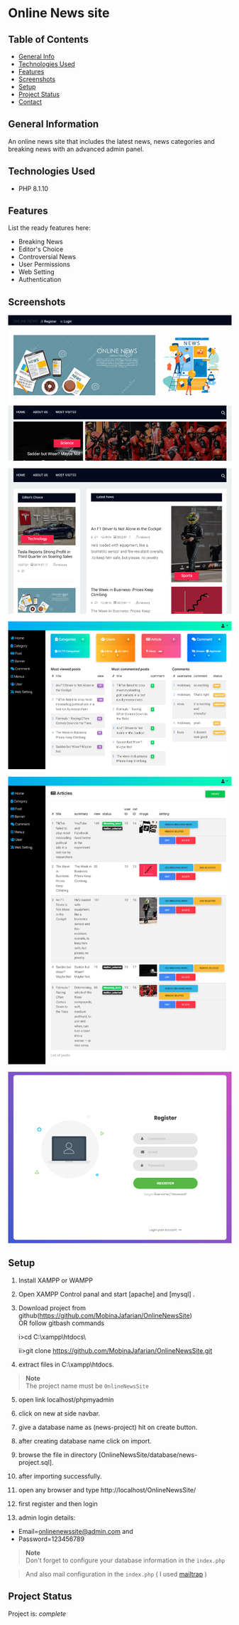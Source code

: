 # Online News site


## Table of Contents
* [General Info](#general-information)
* [Technologies Used](#technologies-used)
* [Features](#features)
* [Screenshots](#screenshots)
* [Setup](#setup)
* [Project Status](#project-status)
* [Contact](#contact)



## General Information
An online news site that includes the latest news, news categories and breaking news with an advanced admin panel.

## Technologies Used
- PHP 8.1.10



## Features
List the ready features here:
- Breaking News
- Editor's Choice
- Controversial News
- User Permissions
- Web Setting
- Authentication


## Screenshots
![online news screenshot](./public/screenshots/Screenshot%20online%20news%20(2).png)

![online news screenshot](./public/screenshots/Screenshot%20online%20news.png)

![adminPanel screenshot](./public/screenshots/Screenshot%20Panel.png)

![online news posts screenshot](./public/screenshots/Screenshot%20Posts.png)

![RegisterPage screenshot](./public/screenshots/Screenshot%20Register.png)

## Setup

1. Install XAMPP or WAMPP

2. Open XAMPP Control panal and start [apache] and [mysql] .

3. Download project from github(https://github.com/MobinaJafarian/OnlineNewsSite)  
    OR follow gitbash commands
    
    i>cd C:\\xampp\htdocs\
    
    ii>git clone https://github.com/MobinaJafarian/OnlineNewsSite.git
    
4. extract files in C:\\xampp\htdocs\.

> **Note** <br>
>  The project name must be `OnlineNewsSite`

5. open link localhost/phpmyadmin

6. click on new at side navbar.

7. give a database name as (news-project) hit on create button.

8. after creating database name click on import.

9. browse the file in directory
[OnlineNewsSite/database/news-project.sql].

10. after importing successfully.

11. open any browser and type http://localhost/OnlineNewsSite/

12. first register and then login

13. admin login details: 
- Email=onlinenewssite@admin.com and 
- Password=123456789


> **Note** <br>
> Don't forget to configure your database information in the `index.php`


> And also mail configuration in the `index.php`  ( I used [mailtrap](https://mailtrap.io/) )



## Project Status
Project is:  _complete_





